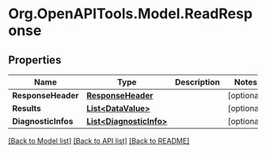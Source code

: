 # Org.OpenAPITools.Model.ReadResponse

## Properties

Name | Type | Description | Notes
------------ | ------------- | ------------- | -------------
**ResponseHeader** | [**ResponseHeader**](ResponseHeader.md) |  | [optional] 
**Results** | [**List&lt;DataValue&gt;**](DataValue.md) |  | [optional] 
**DiagnosticInfos** | [**List&lt;DiagnosticInfo&gt;**](DiagnosticInfo.md) |  | [optional] 

[[Back to Model list]](../README.md#documentation-for-models) [[Back to API list]](../README.md#documentation-for-api-endpoints) [[Back to README]](../README.md)

